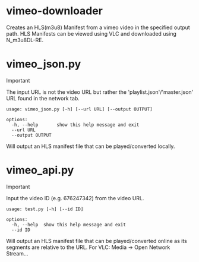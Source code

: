 # vimeo-downloader
Creates an HLS(m3u8) Manifest from a vimeo video in the specified output path. HLS Manifests can be viewed using VLC and downloaded using N_m3u8DL-RE.

# vimeo_json.py
> [!IMPORTANT]  
> The input URL is not the video URL but rather the 'playlist.json'/'master.json' URL found in the network tab.

```
usage: vimeo_json.py [-h] [--url URL] [--output OUTPUT]

options:
  -h, --help       show this help message and exit
  --url URL
  --output OUTPUT
```
Will output an HLS manifest file that can be played/converted locally.

# vimeo_api.py
> [!IMPORTANT]  
> Input the video ID (e.g. 676247342) from the video URL.

```
usage: test.py [-h] [--id ID]

options:
  -h, --help  show this help message and exit
  --id ID
```
Will output an HLS manifest file that can be played/converted online as its segments are relative to the URL.
For VLC: Media -> Open Network Stream... 
